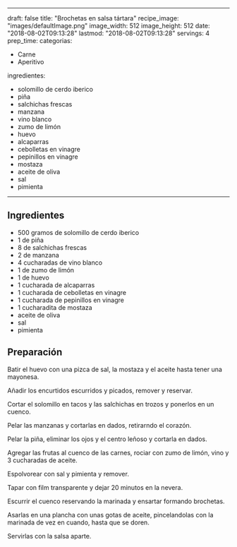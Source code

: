 
---
draft: false
title: "Brochetas en salsa tártara"
recipe_image: "images/defaultImage.png"
image_width: 512
image_height: 512
date: "2018-08-02T09:13:28"
lastmod: "2018-08-02T09:13:28"
servings: 4
prep_time: 
categorias:
  - Carne
  - Aperitivo

ingredientes:
  - solomillo de cerdo iberico
  - piña
  - salchichas frescas
  - manzana
  - vino blanco
  - zumo de limón
  - huevo
  - alcaparras
  - cebolletas en vinagre
  - pepinillos en vinagre
  - mostaza
  - aceite de oliva
  - sal
  - pimienta
---

## Ingredientes
- 500 gramos de solomillo de cerdo iberico
- 1  de piña
- 8  de salchichas frescas
- 2  de manzana
- 4 cucharadas de vino blanco
- 1  de zumo de limón
- 1  de huevo
- 1 cucharada de alcaparras
- 1 cucharada de cebolletas en vinagre
- 1 cucharada de pepinillos en vinagre
- 1 cucharadita de mostaza
- aceite de oliva
- sal
- pimienta

## Preparación
Batir el huevo con una pizca de sal, la mostaza y el aceite hasta tener una mayonesa.

Añadir los encurtidos escurridos y picados, remover y reservar.

Cortar el solomillo en tacos y las salchichas en trozos y ponerlos en un cuenco.

Pelar las manzanas y cortarlas en dados, retirarndo el corazón.

Pelar la piña, eliminar los ojos y el centro leñoso y cortarla en dados.

Agregar las frutas al cuenco de las carnes, rociar con zumo de limón, vino y 3 cucharadas de aceite.

Espolvorear con sal y pimienta y remover.

Tapar con film transparente y dejar 20 minutos en la nevera.

Escurrir el cuenco reservando la marinada y ensartar formando brochetas.

Asarlas en una plancha con unas gotas de aceite, pincelandolas con la marinada de vez en cuando, hasta que se doren.

Servirlas con la salsa aparte.


